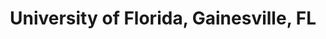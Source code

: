 ---
title: "University of Florida, Gainesville, FL"
project_id: 
date: 
conference_id: ""
presenters:
   - peter_bandettini
summary: "University of Florida, Gainesville, FL"
file: /assets/presentations/
filename: 
layout: presentation
---